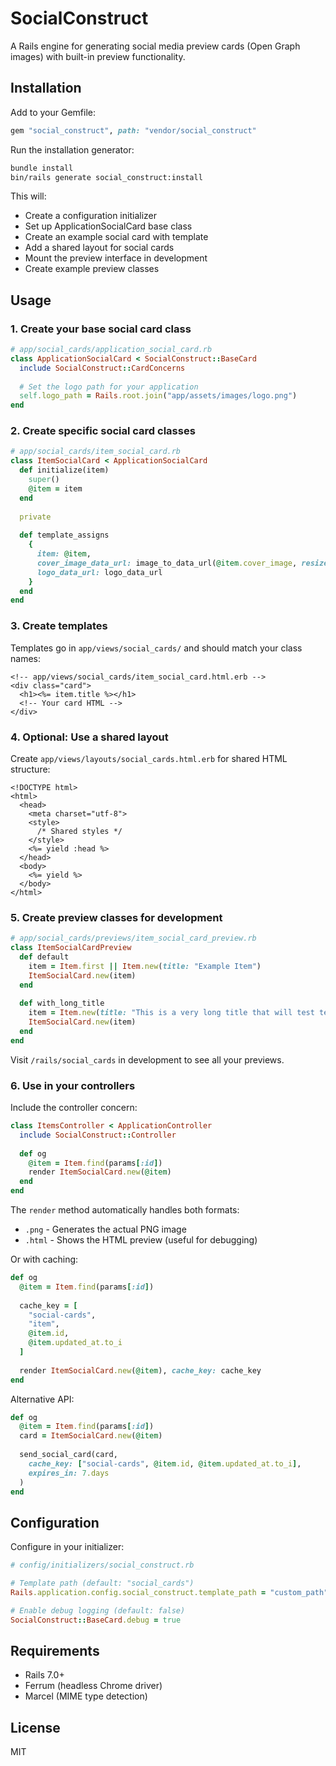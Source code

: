 # SocialConstruct

A Rails engine for generating social media preview cards (Open Graph images) with built-in preview functionality.

## Installation

Add to your Gemfile:

```ruby
gem "social_construct", path: "vendor/social_construct"
```

Run the installation generator:

```bash
bundle install
bin/rails generate social_construct:install
```

This will:
- Create a configuration initializer
- Set up ApplicationSocialCard base class
- Create an example social card with template
- Add a shared layout for social cards
- Mount the preview interface in development
- Create example preview classes

## Usage

### 1. Create your base social card class

```ruby
# app/social_cards/application_social_card.rb
class ApplicationSocialCard < SocialConstruct::BaseCard
  include SocialConstruct::CardConcerns
  
  # Set the logo path for your application
  self.logo_path = Rails.root.join("app/assets/images/logo.png")
end
```

### 2. Create specific social card classes

```ruby
# app/social_cards/item_social_card.rb
class ItemSocialCard < ApplicationSocialCard
  def initialize(item)
    super()
    @item = item
  end
  
  private
  
  def template_assigns
    {
      item: @item,
      cover_image_data_url: image_to_data_url(@item.cover_image, resize_to_limit: [480, 630], saver: {quality: 75}),
      logo_data_url: logo_data_url
    }
  end
end
```

### 3. Create templates

Templates go in `app/views/social_cards/` and should match your class names:

```erb
<!-- app/views/social_cards/item_social_card.html.erb -->
<div class="card">
  <h1><%= item.title %></h1>
  <!-- Your card HTML -->
</div>
```

### 4. Optional: Use a shared layout

Create `app/views/layouts/social_cards.html.erb` for shared HTML structure:

```erb
<!DOCTYPE html>
<html>
  <head>
    <meta charset="utf-8">
    <style>
      /* Shared styles */
    </style>
    <%= yield :head %>
  </head>
  <body>
    <%= yield %>
  </body>
</html>
```

### 5. Create preview classes for development

```ruby
# app/social_cards/previews/item_social_card_preview.rb
class ItemSocialCardPreview
  def default
    item = Item.first || Item.new(title: "Example Item")
    ItemSocialCard.new(item)
  end
  
  def with_long_title
    item = Item.new(title: "This is a very long title that will test text wrapping")
    ItemSocialCard.new(item)
  end
end
```

Visit `/rails/social_cards` in development to see all your previews.

### 6. Use in your controllers

Include the controller concern:

```ruby
class ItemsController < ApplicationController
  include SocialConstruct::Controller
  
  def og
    @item = Item.find(params[:id])
    render ItemSocialCard.new(@item)
  end
end
```

The `render` method automatically handles both formats:
- `.png` - Generates the actual PNG image
- `.html` - Shows the HTML preview (useful for debugging)

Or with caching:

```ruby
def og
  @item = Item.find(params[:id])
  
  cache_key = [
    "social-cards",
    "item",
    @item.id,
    @item.updated_at.to_i
  ]
  
  render ItemSocialCard.new(@item), cache_key: cache_key
end
```

Alternative API:

```ruby
def og
  @item = Item.find(params[:id])
  card = ItemSocialCard.new(@item)
  
  send_social_card(card, 
    cache_key: ["social-cards", @item.id, @item.updated_at.to_i],
    expires_in: 7.days
  )
end
```

## Configuration

Configure in your initializer:

```ruby
# config/initializers/social_construct.rb

# Template path (default: "social_cards")
Rails.application.config.social_construct.template_path = "custom_path"

# Enable debug logging (default: false)
SocialConstruct::BaseCard.debug = true
```

## Requirements

- Rails 7.0+
- Ferrum (headless Chrome driver)
- Marcel (MIME type detection)

## License

MIT
